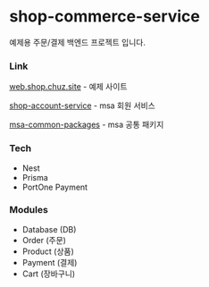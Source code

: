 # shop-commerce-service

예제용 주문/결제 백엔드 프로젝트 입니다.

### Link

[ web.shop.chuz.site](https://web.shop.chuz.site/) - 예제 사이트

[shop-account-service](https://github.com/Choi-Seunghwan/shop-account-service) - msa 회원 서비스

[msa-common-packages](https://github.com/Choi-Seunghwan/msa-common-packages) - msa 공통 패키지

### Tech

- Nest
- Prisma
- PortOne Payment

### Modules

- Database (DB)
- Order (주문)
- Product (상품)
- Payment (결제)
- Cart (장바구니)
